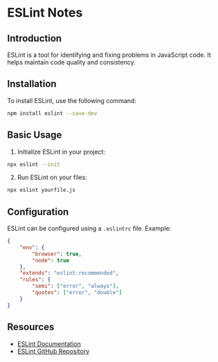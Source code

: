 # ESLint Notes

## Introduction

ESLint is a tool for identifying and fixing problems in JavaScript code. It helps maintain code quality and consistency.

## Installation

To install ESLint, use the following command:

```bash
npm install eslint --save-dev
```

## Basic Usage

1. Initialize ESLint in your project:

```bash
npx eslint --init
```

2. Run ESLint on your files:

```bash
npx eslint yourfile.js
```

## Configuration

ESLint can be configured using a `.eslintrc` file. Example:

```json
{
    "env": {
        "browser": true,
        "node": true
    },
    "extends": "eslint:recommended",
    "rules": {
        "semi": ["error", "always"],
        "quotes": ["error", "double"]
    }
}
```

## Resources

- [ESLint Documentation](https://eslint.org/docs/latest/)
- [ESLint GitHub Repository](https://github.com/eslint/eslint)

